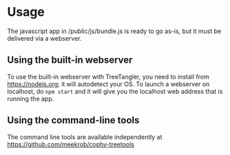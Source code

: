 Usage
=======
The javascript app in /public/js/bundle.js is ready to go as-is,
but it must be delivered via a webserver.

## Using the built-in webserver
To use the built-in webserver with TreeTangler, you need to install from https://nodejs.org;
it will autodetect your OS. To launch a webserver on localhost, do ```npm start``` and it will
give you the localhost web address that is running the app.

## Using the command-line tools
The command line tools are available independently at https://github.com/meekrob/cophy-treetools
